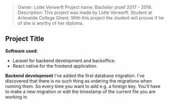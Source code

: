 > Owner: Lotte Verwerft 
> Project name: Bachelor proef 2017 - 2018. 
> Description: This project was made by Lotte Verwerft. Student at Artevelde College Ghent. With this project  the student will prouve if he of she is worthy of her diploma.

## Project Title

**Software used:** 
- Laravel for backend development and backoffice. 
- React native for the frontend application. 

**Backend development** 
I've added the first database migration. I've discovered that there is no such thing as ordering the migrations when running them. So every time you want to add e.g. a foreign key. You'll have to make a new migration or edit the timestamp of the current file you are working in.